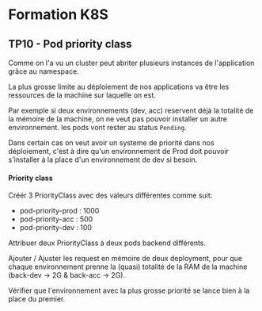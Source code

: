 # Formation K8S

## TP10 - Pod priority class

Comme on l'a vu un cluster peut abriter plusieurs instances de l'application grâce au namespace. 

La plus grosse limite au déploiement de nos applications va être les ressources de la machine sur laquelle on est. 

Par exemple si deux environnements (dev, acc) reservent déjà la totalité de la mémoire de la machine, on ne veut pas pouvoir installer un autre environnement. les pods vont rester au status `Pending`.

Dans certain cas on veut avoir un systeme de priorité dans nos déploiement, c'est à dire qu'un environnement de Prod doit pouvoir s'installer à la place d'un environnement de dev si besoin.

#### Priority class

Créér 3 PriorityClass avec des valeurs différentes comme suit:
* pod-priority-prod : 1000
* pod-priority-acc : 500
* pod-priority-dev : 100

Attribuer deux PriorityClass à deux pods backend différents.

Ajouter / Ajuster les request en mémoire de deux deployment, pour que chaque environnement prenne la (quasi) totalité de la RAM de la machine (back-dev -> 2G & back-acc -> 2G). 

Vérifier que l'environnement avec la plus grosse priorité se lance bien à la place du premier.